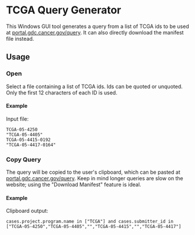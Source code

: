 # TCGA Query Generator
This Windows GUI tool generates a query from a list of TCGA ids to be used at [portal.gdc.cancer.gov/query](https://portal.gdc.cancer.gov/query). It can also directly download the manifest file instead.
## Usage
### Open
Select a file containing a list of TCGA ids. Ids can be quoted or unquoted. Only the first 12 characters of each ID is used.
#### Example
Input file:
```
TCGA-05-4250
"TCGA-05-4405"
TCGA-05-4415-0192
"TCGA-05-4417-0164"
```
### Copy Query
The query will be copied to the user's clipboard, which can be pasted at [portal.gdc.cancer.gov/query](https://portal.gdc.cancer.gov/query). Keep in mind longer queries are slow on the website; using the "Download Manifest" feature is ideal.
#### Example
Clipboard output:
```
cases.project.program.name in ["TCGA"] and cases.submitter_id in ["TCGA-05-4250","TCGA-05-4405","","TCGA-05-4415","","TCGA-05-4417"]
```
